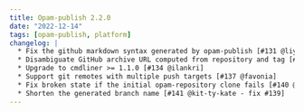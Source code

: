 ```yaml
---
title: Opam-publish 2.2.0
date: "2022-12-14"
tags: [opam-publish, platform]
changelog: |
  * Fix the github markdown syntax generated by opam-publish [#131 @liyishuai]
  * Disambiguate GitHub archive URL computed from repository and tag [#135 @ilankri]
  * Upgrade to cmdliner >= 1.1.0 [#134 @ilankri]
  * Support git remotes with multiple push targets [#137 @favonia]
  * Fix broken state if the initial opam-repository clone fails [#140 @kit-ty-kate - fix #86]
  * Shorten the generated branch name [#141 @kit-ty-kate - fix #139]
---
```


